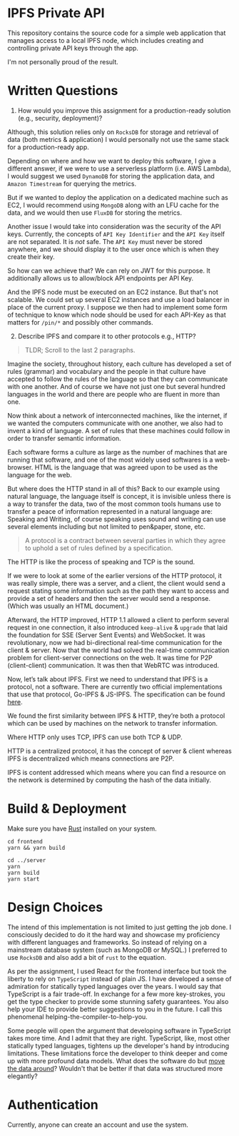 # IPFS Private API

This repository contains the source code for a simple web application that manages access to a local
IPFS node, which includes creating and controlling private API keys through the app.

I'm not personally proud of the result.

# Written Questions

1) How would you improve this assignment for a production-ready solution (e.g., security, deployment)?

Although, this solution relies only on `RocksDB` for storage and retrieval of data (both metrics &
application) I would personally not use the same stack for a production-ready app.

Depending on where and how we want to deploy this software, I give a different answer, if we were
to use a serverless platform (i.e. AWS Lambda), I would suggest we used `DynamoDB` for storing
the application data, and `Amazon Timestream` for querying the metrics.

But if we wanted to deploy the application on a dedicated machine such as EC2, I would recommend
using `MongoDB` along with an LFU cache for the data, and we would then use `FluxDB` for storing the
metrics.

Another issue I would take into consideration was the security of the API keys. Currently, the
concepts of `API Key Identifier` and the `API Key` itself are not separated.
It is *not* safe. The `API Key` must never be stored anywhere, and we should display it to the user
once which is when they create their key.

So how can we achieve that? We can rely on JWT for this purpose. It additionally allows us to allow/block API endpoints per API Key.

And the IPFS node must be executed on an EC2 instance. But that's not scalable. We could set up several EC2 instances and use a load balancer in place of the current proxy. I suppose we then had to implement some form of technique to know which node should be used for each API-Key as that matters for `/pin/*` and possibly other commands.

2) Describe IPFS and compare it to other protocols e.g., HTTP?

> TLDR; Scroll to the last 2 paragraphs.

Imagine the society, throughout history, each culture has developed a set of rules (grammar) and vocabulary and the people in that culture have accepted to follow the rules of the language so that they can communicate with one another. And of course we have not just one but several hundred languages in the world and there are people who are fluent in more than one.

Now think about a network of interconnected machines, like the internet, if we wanted the computers communicate with one another, we also had to invent a kind of language. A set of rules that these machines could follow in order to transfer semantic information.

Each software forms a culture as large as the number of machines that are running that software, and one of the most widely used softwares is a web-browser. HTML is the language that was agreed upon to be used as the language for the web.

But where does the HTTP stand in all of this? Back to our example using natural language, the language itself is concept, it is invisible unless there is a way to transfer the data, two of the most common tools humans use to transfer a peace of information represented in a natural language are: Speaking and Writing, of course speaking uses sound and writing can use several elements including but not limited to pen&paper, stone, etc.
> A protocol is a contract between several parties in which they agree to uphold a set of rules defined by a specification.



The HTTP is like the process of speaking and TCP is the sound.

If we were to look at some of the earlier versions of the HTTP protocol, it was really simple, there was a server, and a client, the client would send a request stating some information such as the path they want to access and provide a set of headers and then the server would send a response. (Which was usually an HTML document.)


Afterward, the HTTP improved, HTTP 1.1 allowed a client to perform several request in one connection, it also introduced `keep-alive` & `upgrade` that laid the foundation for SSE (Server Sent Events) and WebSocket. It was revolutionary, now we had bi-directional real-time communication for the client & server.
Now that the world had solved the real-time communication problem for client-server connections on the web. It was time for P2P (client-client) communication. It was then that WebRTC was introduced.



Now, let’s talk about IPFS. First we need to understand that IPFS is a protocol, not a software. There are currently two official implementations that use that protocol, Go-IPFS & JS-IPFS. The specification can be found [here](https://github.com/ipfs/specs).



We found the first similarity between IPFS & HTTP, they’re both a protocol which can be used by machines on the network to transfer information.



Where HTTP only uses TCP, IPFS can use both TCP & UDP.

HTTP is a centralized protocol, it has the concept of server & client whereas IPFS is decentralized which means connections are P2P.

IPFS is content addressed which means where you can find a resource on the network is determined by computing the hash of the data initially.

# Build & Deployment

Make sure you have [Rust](https://www.rust-lang.org/tools/install) installed on your system.

```shell
cd frontend
yarn && yarn build

cd ../server
yarn
yarn build
yarn start
```

# Design Choices

The intend of this implementation is not limited to just getting the job done. I consciously
decided to do it the hard way and showcase my proficiency with different languages and frameworks.
So instead of relying on a mainstream database system (such as MongoDB or MySQL.) I preferred to
use `RocksDB` and also add a bit of `rust` to the equation.

As per the assignment, I used React for the frontend interface but took the liberty to rely on
`TypeScript` instead of plain JS. I have developed a sense of admiration for statically typed
languages over the years. I would say that TypeScript is a fair trade-off. In exchange for a few
more key-strokes, you get the type checker to provide some stunning safety guarantees. You also
help your IDE to provide better suggestions to you in the future. I call this phenomenal
helping-the-compiler-to-help-you.

Some people will open the argument that developing software in TypeScript takes more time. And I
admit that they are right. TypeScript, like, most other statically typed languages, tightens up the
developer's hand by introducing limitations. These limitations force the developer to think deeper
and come up with more profound data models. What does the software do but
[move the data around](https://github.com/xoreaxeaxeax/movfuscator)? Wouldn't that be better if
that data was structured more elegantly?

# Authentication

Currently, anyone can create an account and use the system.
